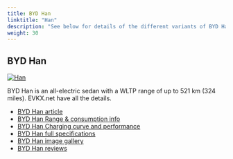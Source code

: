 ```yaml
---
title: BYD Han
linktitle: "Han"
description: "See below for details of the different variants of BYD Han"
weight: 30
---
```

## BYD Han

<a href="/models/byd/han/han/"><img src="https://media.evkx.net/multimedia/models/byd/han/han/main_1_st.jpg" class="img-fluid" alt="Han" ></a>

BYD Han is an all-electric sedan with a WLTP range of up to 521 km (324 miles). EVKX.net have all the details. 

- [BYD Han article](/models/byd/han/han/)
- [BYD Han Range & consumption info](/models/byd/han/han/rangeandconsumption)
- [BYD Han Charging curve and performance](/models/byd/han/han/chargingcurve)
- [BYD Han full specifications](/models/byd/han/han/specifications)
- [BYD Han image gallery](/models/byd/han/han/gallery)
- [BYD Han reviews](/models/byd/han/han/reviews)

